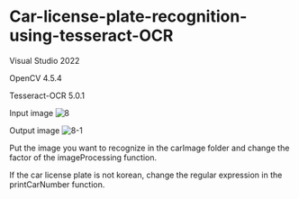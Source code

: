 # Car-license-plate-recognition-using-tesseract-OCR

Visual Studio 2022

OpenCV 4.5.4

Tesseract-OCR 5.0.1


Input image
![8](https://user-images.githubusercontent.com/94694035/158774664-7725e7dd-1241-4c9d-8ce4-47431aecc815.JPG)


Output image
![8-1](https://user-images.githubusercontent.com/94694035/158774767-50f30856-839c-4bf7-aad8-ead73518f394.jpg)

Put the image you want to recognize in the carImage folder and change the factor of the imageProcessing function.

If the car license plate is not korean, change the regular expression in the printCarNumber function.
